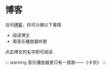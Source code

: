 # 博客
访问[博客](https://blog.yangrenrui-qwq.com/)，你可以做以下事情
- 阅读博文
- 用音乐播放器听歌

点击博文的名字即可阅读

::: warning
音乐播放器里只有一首歌——《卡农》
:::
